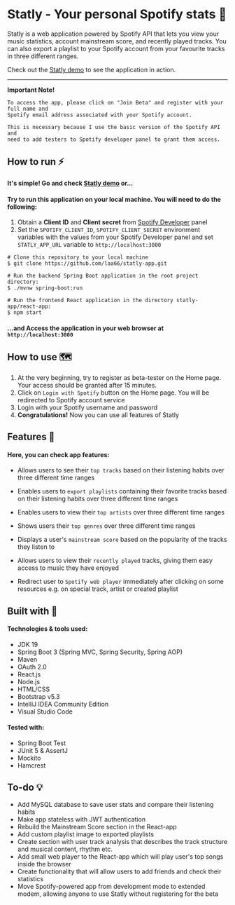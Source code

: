 # Statly - Your personal Spotify stats 🎵

Statly is a web application powered by Spotify API that lets you view your music
statistics, account mainstream score, and recently played tracks.
You can also export a playlist to your Spotify account from your favourite tracks in three different
ranges.

Check out the [Statly demo](https://statly-app.onrender.com) to see the application in action.

<hr>

**Important Note!**

    To access the app, please click on "Join Beta" and register with your full name and 
    Spotify email address associated with your Spotify account.

    This is necessary because I use the basic version of the Spotify API and 
    need to add testers to Spotify developer panel to grant them access.

## How to run ⚡

#### It's simple! Go and check [Statly demo](https://statly-app.onrender.com) or...
#### Try to run this application on your local machine. You will need to do the following:

1. Obtain a **Client ID** and **Client secret** from [Spotify Developer](https://developer.spotify.com/) panel
2. Set the ``SPOTIFY_CLIENT_ID``, ``SPOTIFY_CLIENT_SECRET`` environment variables
   with the values from your Spotify Developer panel and set ``STATLY_APP_URL``
   variable to ``http://localhost:3000``
 <!-- end -->

    # Clone this repository to your local machine
    $ git clone https://github.com/laa66/statly-app.git

    # Run the backend Spring Boot application in the root project directory:
    $ ./mvnw spring-boot:run

    # Run the frontend React application in the directory statly-app/react-app:
    $ npm start

#### ...and Access the application in your web browser at ``http://localhost:3000``

## How to use 🗺️

1. At the very beginning, try to register as beta-tester on the Home page.
   Your access should be granted after 15 minutes.
2. Click on ``Login with Spotify`` button on the Home page. You will be redirected to Spotify account service
3. Login with your Spotify username and password
4. **Congratulations!** Now you can use all features of Statly

## Features 📌
#### Here, you can check app features:

* Allows users to see their ``top tracks`` based on their listening habits over three different time ranges

* Enables users to ``export playlists`` containing their favorite tracks based on their listening habits over three different time ranges

* Enables users to view their ``top artists`` over three different time ranges

* Shows users their ``top genres`` over three different time ranges

* Displays a user's ``mainstream score`` based on the popularity of the tracks they listen to

* Allows users to view their ``recently played`` tracks, giving them easy access to music they have enjoyed

* Redirect user to ``Spotify web player`` immediately after clicking on some resources e.g. on special track, artist or created playlist


## Built with 🔨

#### Technologies & tools used:

- JDK 19
- Spring Boot 3 (Spring MVC, Spring Security, Spring AOP)
- Maven
- OAuth 2.0
- React.js
- Node.js
- HTML/CSS
- Bootstrap v5.3
- IntelliJ IDEA Community Edition
- Visual Studio Code

#### Tested with:

- Spring Boot Test
- JUnit 5 & AssertJ
- Mockito
- Hamcrest


## To-do 💡

- Add MySQL database to save user stats and compare their listening habits
- Make app stateless with JWT authentication
- Rebuild the Mainstream Score section in the React-app
- Add custom playlist image to exported playlists
- Create section with user track analysis that describes the track structure and musical content, rhythm etc.
- Add small web player to the React-app which will play user's top songs inside the browser
- Create functionality that will allow users to add friends and check their statistics
- Move Spotify-powered app from development mode to extended modem, allowing anyone to use Statly without registering for the beta